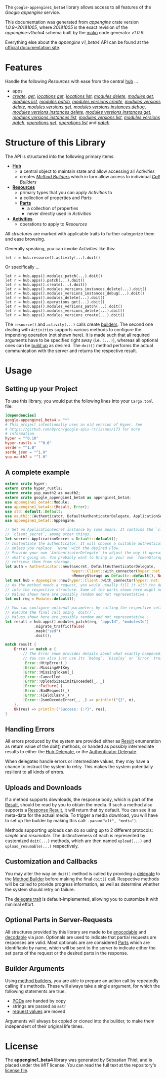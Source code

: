 <!---
DO NOT EDIT !
This file was generated automatically from 'src/mako/api/README.md.mako'
DO NOT EDIT !
-->
The `google-appengine1_beta4` library allows access to all features of the *Google appengine* service.

This documentation was generated from *appengine* crate version *1.0.9+20181005*, where *20181005* is the exact revision of the *appengine:v1beta4* schema built by the [mako](http://www.makotemplates.org/) code generator *v1.0.9*.

Everything else about the *appengine* *v1_beta4* API can be found at the
[official documentation site](https://cloud.google.com/appengine/docs/admin-api/).
# Features

Handle the following *Resources* with ease from the central [hub](https://docs.rs/google-appengine1_beta4/1.0.9+20181005/google_appengine1_beta4/struct.Appengine.html) ... 

* apps
 * [*create*](https://docs.rs/google-appengine1_beta4/1.0.9+20181005/google_appengine1_beta4/struct.AppCreateCall.html), [*get*](https://docs.rs/google-appengine1_beta4/1.0.9+20181005/google_appengine1_beta4/struct.AppGetCall.html), [*locations get*](https://docs.rs/google-appengine1_beta4/1.0.9+20181005/google_appengine1_beta4/struct.AppLocationGetCall.html), [*locations list*](https://docs.rs/google-appengine1_beta4/1.0.9+20181005/google_appengine1_beta4/struct.AppLocationListCall.html), [*modules delete*](https://docs.rs/google-appengine1_beta4/1.0.9+20181005/google_appengine1_beta4/struct.AppModuleDeleteCall.html), [*modules get*](https://docs.rs/google-appengine1_beta4/1.0.9+20181005/google_appengine1_beta4/struct.AppModuleGetCall.html), [*modules list*](https://docs.rs/google-appengine1_beta4/1.0.9+20181005/google_appengine1_beta4/struct.AppModuleListCall.html), [*modules patch*](https://docs.rs/google-appengine1_beta4/1.0.9+20181005/google_appengine1_beta4/struct.AppModulePatchCall.html), [*modules versions create*](https://docs.rs/google-appengine1_beta4/1.0.9+20181005/google_appengine1_beta4/struct.AppModuleVersionCreateCall.html), [*modules versions delete*](https://docs.rs/google-appengine1_beta4/1.0.9+20181005/google_appengine1_beta4/struct.AppModuleVersionDeleteCall.html), [*modules versions get*](https://docs.rs/google-appengine1_beta4/1.0.9+20181005/google_appengine1_beta4/struct.AppModuleVersionGetCall.html), [*modules versions instances debug*](https://docs.rs/google-appengine1_beta4/1.0.9+20181005/google_appengine1_beta4/struct.AppModuleVersionInstanceDebugCall.html), [*modules versions instances delete*](https://docs.rs/google-appengine1_beta4/1.0.9+20181005/google_appengine1_beta4/struct.AppModuleVersionInstanceDeleteCall.html), [*modules versions instances get*](https://docs.rs/google-appengine1_beta4/1.0.9+20181005/google_appengine1_beta4/struct.AppModuleVersionInstanceGetCall.html), [*modules versions instances list*](https://docs.rs/google-appengine1_beta4/1.0.9+20181005/google_appengine1_beta4/struct.AppModuleVersionInstanceListCall.html), [*modules versions list*](https://docs.rs/google-appengine1_beta4/1.0.9+20181005/google_appengine1_beta4/struct.AppModuleVersionListCall.html), [*modules versions patch*](https://docs.rs/google-appengine1_beta4/1.0.9+20181005/google_appengine1_beta4/struct.AppModuleVersionPatchCall.html), [*operations get*](https://docs.rs/google-appengine1_beta4/1.0.9+20181005/google_appengine1_beta4/struct.AppOperationGetCall.html), [*operations list*](https://docs.rs/google-appengine1_beta4/1.0.9+20181005/google_appengine1_beta4/struct.AppOperationListCall.html) and [*patch*](https://docs.rs/google-appengine1_beta4/1.0.9+20181005/google_appengine1_beta4/struct.AppPatchCall.html)




# Structure of this Library

The API is structured into the following primary items:

* **[Hub](https://docs.rs/google-appengine1_beta4/1.0.9+20181005/google_appengine1_beta4/struct.Appengine.html)**
    * a central object to maintain state and allow accessing all *Activities*
    * creates [*Method Builders*](https://docs.rs/google-appengine1_beta4/1.0.9+20181005/google_appengine1_beta4/trait.MethodsBuilder.html) which in turn
      allow access to individual [*Call Builders*](https://docs.rs/google-appengine1_beta4/1.0.9+20181005/google_appengine1_beta4/trait.CallBuilder.html)
* **[Resources](https://docs.rs/google-appengine1_beta4/1.0.9+20181005/google_appengine1_beta4/trait.Resource.html)**
    * primary types that you can apply *Activities* to
    * a collection of properties and *Parts*
    * **[Parts](https://docs.rs/google-appengine1_beta4/1.0.9+20181005/google_appengine1_beta4/trait.Part.html)**
        * a collection of properties
        * never directly used in *Activities*
* **[Activities](https://docs.rs/google-appengine1_beta4/1.0.9+20181005/google_appengine1_beta4/trait.CallBuilder.html)**
    * operations to apply to *Resources*

All *structures* are marked with applicable traits to further categorize them and ease browsing.

Generally speaking, you can invoke *Activities* like this:

```Rust,ignore
let r = hub.resource().activity(...).doit()
```

Or specifically ...

```ignore
let r = hub.apps().modules_patch(...).doit()
let r = hub.apps().patch(...).doit()
let r = hub.apps().create(...).doit()
let r = hub.apps().modules_versions_instances_delete(...).doit()
let r = hub.apps().modules_versions_instances_debug(...).doit()
let r = hub.apps().modules_delete(...).doit()
let r = hub.apps().operations_get(...).doit()
let r = hub.apps().modules_versions_patch(...).doit()
let r = hub.apps().modules_versions_delete(...).doit()
let r = hub.apps().modules_versions_create(...).doit()
```

The `resource()` and `activity(...)` calls create [builders][builder-pattern]. The second one dealing with `Activities` 
supports various methods to configure the impending operation (not shown here). It is made such that all required arguments have to be 
specified right away (i.e. `(...)`), whereas all optional ones can be [build up][builder-pattern] as desired.
The `doit()` method performs the actual communication with the server and returns the respective result.

# Usage

## Setting up your Project

To use this library, you would put the following lines into your `Cargo.toml` file:

```toml
[dependencies]
google-appengine1_beta4 = "*"
# This project intentionally uses an old version of Hyper. See
# https://github.com/Byron/google-apis-rs/issues/173 for more
# information.
hyper = "^0.10"
hyper-rustls = "^0.6"
serde = "^1.0"
serde_json = "^1.0"
yup-oauth2 = "^1.0"
```

## A complete example

```Rust
extern crate hyper;
extern crate hyper_rustls;
extern crate yup_oauth2 as oauth2;
extern crate google_appengine1_beta4 as appengine1_beta4;
use appengine1_beta4::Module;
use appengine1_beta4::{Result, Error};
use std::default::Default;
use oauth2::{Authenticator, DefaultAuthenticatorDelegate, ApplicationSecret, MemoryStorage};
use appengine1_beta4::Appengine;

// Get an ApplicationSecret instance by some means. It contains the `client_id` and 
// `client_secret`, among other things.
let secret: ApplicationSecret = Default::default();
// Instantiate the authenticator. It will choose a suitable authentication flow for you, 
// unless you replace  `None` with the desired Flow.
// Provide your own `AuthenticatorDelegate` to adjust the way it operates and get feedback about 
// what's going on. You probably want to bring in your own `TokenStorage` to persist tokens and
// retrieve them from storage.
let auth = Authenticator::new(&secret, DefaultAuthenticatorDelegate,
                              hyper::Client::with_connector(hyper::net::HttpsConnector::new(hyper_rustls::TlsClient::new())),
                              <MemoryStorage as Default>::default(), None);
let mut hub = Appengine::new(hyper::Client::with_connector(hyper::net::HttpsConnector::new(hyper_rustls::TlsClient::new())), auth);
// As the method needs a request, you would usually fill it with the desired information
// into the respective structure. Some of the parts shown here might not be applicable !
// Values shown here are possibly random and not representative !
let mut req = Module::default();

// You can configure optional parameters by calling the respective setters at will, and
// execute the final call using `doit()`.
// Values shown here are possibly random and not representative !
let result = hub.apps().modules_patch(req, "appsId", "modulesId")
             .migrate_traffic(false)
             .mask("sed")
             .doit();

match result {
    Err(e) => match e {
        // The Error enum provides details about what exactly happened.
        // You can also just use its `Debug`, `Display` or `Error` traits
         Error::HttpError(_)
        |Error::MissingAPIKey
        |Error::MissingToken(_)
        |Error::Cancelled
        |Error::UploadSizeLimitExceeded(_, _)
        |Error::Failure(_)
        |Error::BadRequest(_)
        |Error::FieldClash(_)
        |Error::JsonDecodeError(_, _) => println!("{}", e),
    },
    Ok(res) => println!("Success: {:?}", res),
}

```
## Handling Errors

All errors produced by the system are provided either as [Result](https://docs.rs/google-appengine1_beta4/1.0.9+20181005/google_appengine1_beta4/enum.Result.html) enumeration as return value of 
the doit() methods, or handed as possibly intermediate results to either the 
[Hub Delegate](https://docs.rs/google-appengine1_beta4/1.0.9+20181005/google_appengine1_beta4/trait.Delegate.html), or the [Authenticator Delegate](https://docs.rs/yup-oauth2/*/yup_oauth2/trait.AuthenticatorDelegate.html).

When delegates handle errors or intermediate values, they may have a chance to instruct the system to retry. This 
makes the system potentially resilient to all kinds of errors.

## Uploads and Downloads
If a method supports downloads, the response body, which is part of the [Result](https://docs.rs/google-appengine1_beta4/1.0.9+20181005/google_appengine1_beta4/enum.Result.html), should be
read by you to obtain the media.
If such a method also supports a [Response Result](https://docs.rs/google-appengine1_beta4/1.0.9+20181005/google_appengine1_beta4/trait.ResponseResult.html), it will return that by default.
You can see it as meta-data for the actual media. To trigger a media download, you will have to set up the builder by making
this call: `.param("alt", "media")`.

Methods supporting uploads can do so using up to 2 different protocols: 
*simple* and *resumable*. The distinctiveness of each is represented by customized 
`doit(...)` methods, which are then named `upload(...)` and `upload_resumable(...)` respectively.

## Customization and Callbacks

You may alter the way an `doit()` method is called by providing a [delegate](https://docs.rs/google-appengine1_beta4/1.0.9+20181005/google_appengine1_beta4/trait.Delegate.html) to the 
[Method Builder](https://docs.rs/google-appengine1_beta4/1.0.9+20181005/google_appengine1_beta4/trait.CallBuilder.html) before making the final `doit()` call. 
Respective methods will be called to provide progress information, as well as determine whether the system should 
retry on failure.

The [delegate trait](https://docs.rs/google-appengine1_beta4/1.0.9+20181005/google_appengine1_beta4/trait.Delegate.html) is default-implemented, allowing you to customize it with minimal effort.

## Optional Parts in Server-Requests

All structures provided by this library are made to be [enocodable](https://docs.rs/google-appengine1_beta4/1.0.9+20181005/google_appengine1_beta4/trait.RequestValue.html) and 
[decodable](https://docs.rs/google-appengine1_beta4/1.0.9+20181005/google_appengine1_beta4/trait.ResponseResult.html) via *json*. Optionals are used to indicate that partial requests are responses 
are valid.
Most optionals are are considered [Parts](https://docs.rs/google-appengine1_beta4/1.0.9+20181005/google_appengine1_beta4/trait.Part.html) which are identifiable by name, which will be sent to 
the server to indicate either the set parts of the request or the desired parts in the response.

## Builder Arguments

Using [method builders](https://docs.rs/google-appengine1_beta4/1.0.9+20181005/google_appengine1_beta4/trait.CallBuilder.html), you are able to prepare an action call by repeatedly calling it's methods.
These will always take a single argument, for which the following statements are true.

* [PODs][wiki-pod] are handed by copy
* strings are passed as `&str`
* [request values](https://docs.rs/google-appengine1_beta4/1.0.9+20181005/google_appengine1_beta4/trait.RequestValue.html) are moved

Arguments will always be copied or cloned into the builder, to make them independent of their original life times.

[wiki-pod]: http://en.wikipedia.org/wiki/Plain_old_data_structure
[builder-pattern]: http://en.wikipedia.org/wiki/Builder_pattern
[google-go-api]: https://github.com/google/google-api-go-client

# License
The **appengine1_beta4** library was generated by Sebastian Thiel, and is placed 
under the *MIT* license.
You can read the full text at the repository's [license file][repo-license].

[repo-license]: https://github.com/Byron/google-apis-rsblob/master/LICENSE.md
